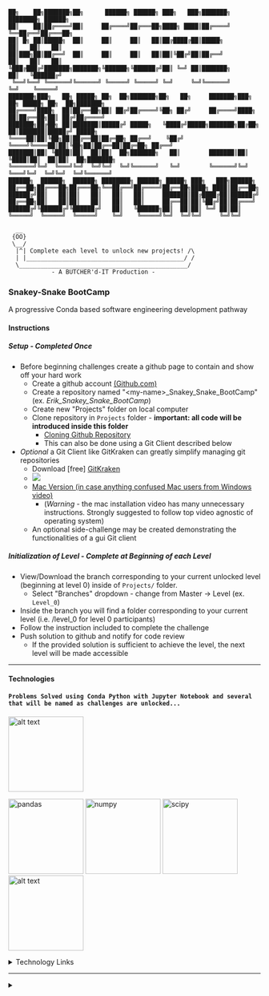     ██╗    ██╗███████╗██╗      ██████╗ ██████╗ ███╗   ███╗███████╗    ████████╗ ██████╗                   
    ██║    ██║██╔════╝██║     ██╔════╝██╔═══██╗████╗ ████║██╔════╝    ╚══██╔══╝██╔═══██╗                  
    ██║ █╗ ██║█████╗  ██║     ██║     ██║   ██║██╔████╔██║█████╗         ██║   ██║   ██║                  
    ██║███╗██║██╔══╝  ██║     ██║     ██║   ██║██║╚██╔╝██║██╔══╝         ██║   ██║   ██║                  
    ╚███╔███╔╝███████╗███████╗╚██████╗╚██████╔╝██║ ╚═╝ ██║███████╗       ██║   ╚██████╔╝                  
     ╚══╝╚══╝ ╚══════╝╚══════╝ ╚═════╝ ╚═════╝ ╚═╝     ╚═╝╚══════╝       ╚═╝    ╚═════╝                   
    ███████╗███╗   ██╗ █████╗ ██╗  ██╗███████╗██╗   ██╗     ███████╗███╗   ██╗ █████╗ ██╗  ██╗███████╗    
    ██╔════╝████╗  ██║██╔══██╗██║ ██╔╝██╔════╝╚██╗ ██╔╝     ██╔════╝████╗  ██║██╔══██╗██║ ██╔╝██╔════╝    
    ███████╗██╔██╗ ██║███████║█████╔╝ █████╗   ╚████╔╝█████╗███████╗██╔██╗ ██║███████║█████╔╝ █████╗      
    ╚════██║██║╚██╗██║██╔══██║██╔═██╗ ██╔══╝    ╚██╔╝ ╚════╝╚════██║██║╚██╗██║██╔══██║██╔═██╗ ██╔══╝      
    ███████║██║ ╚████║██║  ██║██║  ██╗███████╗   ██║        ███████║██║ ╚████║██║  ██║██║  ██╗███████╗    
    ╚══════╝╚═╝  ╚═══╝╚═╝  ╚═╝╚═╝  ╚═╝╚══════╝   ╚═╝        ╚══════╝╚═╝  ╚═══╝╚═╝  ╚═╝╚═╝  ╚═╝╚══════╝    
    ██████╗  ██████╗  ██████╗ ████████╗ ██████╗ █████╗ ███╗   ███╗██████╗                                 
    ██╔══██╗██╔═══██╗██╔═══██╗╚══██╔══╝██╔════╝██╔══██╗████╗ ████║██╔══██╗                                
    ██████╔╝██║   ██║██║   ██║   ██║   ██║     ███████║██╔████╔██║██████╔╝                                
    ██╔══██╗██║   ██║██║   ██║   ██║   ██║     ██╔══██║██║╚██╔╝██║██╔═══╝                                 
    ██████╔╝╚██████╔╝╚██████╔╝   ██║   ╚██████╗██║  ██║██║ ╚═╝ ██║██║                                     
    ╚═════╝  ╚═════╝  ╚═════╝    ╚═╝    ╚═════╝╚═╝  ╚═╝╚═╝     ╚═╝╚═╝                                     
                                                                                                      
      __
     {OO}
     \__/
      |^| Complete each level to unlock new projects! /\
      | |____________________________________________/ /
      \_______________________________________________/
                - A BUTCHER'd-IT Production -
                
### Snakey-Snake BootCamp
A progressive Conda based software engineering development pathway

#### Instructions

##### **Setup** - *Completed Once*
- Before beginning challenges create a github page to contain and show off your hard work
  - Create a github account [(Github.com)](www.github.com)
  - Create a repository named "\<my-name\>_Snakey_Snake_BootCamp" (ex. _Erik_Snakey_Snake_BootCamp_)
  - Create new "Projects" folder on local computer
  - Clone repository in `Projects` folder - **important: all code will be introduced inside this folder**
    - [Cloning Github Repository](https://help.github.com/en/github/creating-cloning-and-archiving-repositories/cloning-a-repository)
    - This can also be done using a Git Client described below    
- *Optional* a Git Client like GitKraken can greatly simplify managing git repositories
  - Download [free] [GitKraken](https://www.gitkraken.com/download)
  - [![](http://img.youtube.com/vi/GkYZn7JgPoM/0.jpg)](http://www.youtube.com/watch?v=GkYZn7JgPoM "GitKraken Install and Clone")
  - [Mac Version (in case anything confused Mac users from Windows video)](https://www.youtube.com/watch?v=ELDNby4BPEA)
    - (*Warning* - the mac installation video has many unnecessary instructions. Strongly suggested to follow top video agnostic of operating system)
  - An optional side-challenge may be created demonstrating the functionalities of a gui Git client

##### **Initialization of Level** - *Complete at Beginning of each Level*
- View/Download the branch corresponding to your current unlocked level \(beginning at level 0\) inside of `Projects/` folder.
  - Select "Branches" dropdown - change from Master -> Level (ex. `Level_0`)
- Inside the branch you will find a folder corresponding to your current level (i.e. /level_0 for level 0 participants)
- Follow the instruction included to complete the challenge
- Push solution to github and notify for code review
  - If the provided solution is sufficient to achieve the level, the next level will be made accessible

---
#### Technologies
 
#### `Problems Solved using Conda Python with Jupyter Notebook and several that will be named as challenges are unlocked...` 
 <div width="50%" height="auto"><img src="https://pandas.pydata.org/static/img/partners/anaconda.svg" alt="alt text" height="150px"></div>
 
 <p><span>
 <img src="https://www.pinclipart.com/picdir/big/367-3678882_python-logo-clipart-easy-pandas-python-logo-png.png" alt="pandas" height="150px">
 <img src="https://twilio-cms-prod.s3.amazonaws.com/images/jupyter_python_numpy.width-808.png" alt="numpy" height="150px">
 <img src="https://www.fullstackpython.com/img/logos/scipy.png" alt="scipy" height="150px"> 
 <img src="https://upload.wikimedia.org/wikipedia/commons/thumb/3/32/OpenCV_Logo_with_text_svg_version.svg/1200px-OpenCV_Logo_with_text_svg_version.svg.png" alt="alt text" height="150px"> 
 </span>
 </p>
  
<details>
  <summary>Technology Links</summary>
  
  ### Links
- [Jupyter Notebook](https://jupyter.org/)
- [Conda](https://docs.conda.io/en/latest/)
- [Python](https://www.python.org/)
- [Pandas](https://pandas.pydata.org/)
- [Numpy](https://numpy.org/)
- [OpenCV](https://opencv.org/)
</details>

---

<details><summary></summary>
   <style>
   .responsive-image > picture {
     position: relative;
     display: block;
     width: 100%;
     height: 0; /* 0, as height will be controlled through padding-top */
   }
   .responsive-image > picture > img {
     position: absolute;
     top: 0;
     left: 0;
     height: 100%;
     width: 100%;
   }
   </style>
</details>
